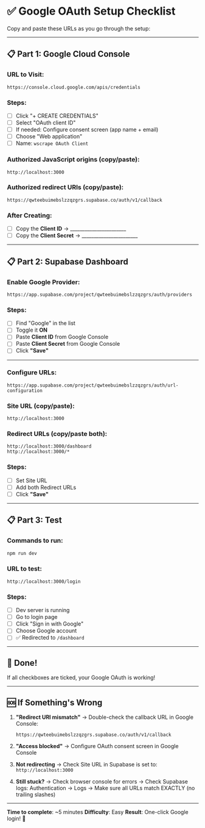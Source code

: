 # ✅ Google OAuth Setup Checklist

Copy and paste these URLs as you go through the setup:

---

## 📋 Part 1: Google Cloud Console

### URL to Visit:
```
https://console.cloud.google.com/apis/credentials
```

### Steps:
- [ ] Click "+ CREATE CREDENTIALS"
- [ ] Select "OAuth client ID"
- [ ] If needed: Configure consent screen (app name + email)
- [ ] Choose "Web application"
- [ ] Name: `wscrape OAuth Client`

### Authorized JavaScript origins (copy/paste):
```
http://localhost:3000
```

### Authorized redirect URIs (copy/paste):
```
https://qwteebuimebslzzqzgrs.supabase.co/auth/v1/callback
```

### After Creating:
- [ ] Copy the **Client ID** → _______________________
- [ ] Copy the **Client Secret** → _______________________

---

## 📋 Part 2: Supabase Dashboard

### Enable Google Provider:
```
https://app.supabase.com/project/qwteebuimebslzzqzgrs/auth/providers
```

### Steps:
- [ ] Find "Google" in the list
- [ ] Toggle it **ON**
- [ ] Paste **Client ID** from Google Console
- [ ] Paste **Client Secret** from Google Console
- [ ] Click **"Save"**

---

### Configure URLs:
```
https://app.supabase.com/project/qwteebuimebslzzqzgrs/auth/url-configuration
```

### Site URL (copy/paste):
```
http://localhost:3000
```

### Redirect URLs (copy/paste both):
```
http://localhost:3000/dashboard
http://localhost:3000/*
```

### Steps:
- [ ] Set Site URL
- [ ] Add both Redirect URLs
- [ ] Click **"Save"**

---

## 📋 Part 3: Test

### Commands to run:
```bash
npm run dev
```

### URL to test:
```
http://localhost:3000/login
```

### Steps:
- [ ] Dev server is running
- [ ] Go to login page
- [ ] Click "Sign in with Google"
- [ ] Choose Google account
- [ ] ✅ Redirected to `/dashboard`

---

## 🎉 Done!

If all checkboxes are ticked, your Google OAuth is working!

---

## 🆘 If Something's Wrong

1. **"Redirect URI mismatch"**
   → Double-check the callback URL in Google Console:
   ```
   https://qwteebuimebslzzqzgrs.supabase.co/auth/v1/callback
   ```

2. **"Access blocked"**
   → Configure OAuth consent screen in Google Console

3. **Not redirecting**
   → Check Site URL in Supabase is set to: `http://localhost:3000`

4. **Still stuck?**
   → Check browser console for errors
   → Check Supabase logs: Authentication → Logs
   → Make sure all URLs match EXACTLY (no trailing slashes)

---

**Time to complete**: ~5 minutes
**Difficulty**: Easy
**Result**: One-click Google login! 🚀

